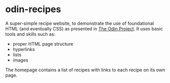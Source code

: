 # odin-recipes

A super-simple recipe website, to demonstrate the use of foundational HTML
(and eventually CSS) as presented in [The Odin Project](https://www.theodinproject.com). It uses basic tools and skills such as:

 - proper HTML page structure
 - hyperlinks
 - lists
 - images

The homepage contains a list of recipes with links to each recipe on its own page.